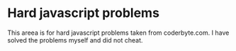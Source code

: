 # Hard javascript problems

This areea is for hard javascript problems taken from coderbyte.com.
I have solved the problems myself and did not cheat.